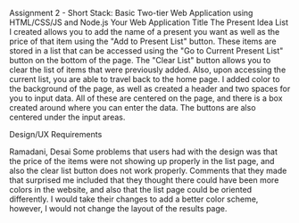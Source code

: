 Assignment 2 - Short Stack: Basic Two-tier Web Application using HTML/CSS/JS and Node.js
Your Web Application Title
The Present Idea List I created allows you to add the name of a present you want as well as the price of that item using the "Add to Present List" button. These items are stored in a list that can be accessed using the "Go to Current Present List" button on the bottom of the page. The "Clear List" button allows you to clear the list of items that were previously added. Also, upon accessing the current list, you are able to travel back to the home page. I added color to the background of the page, as well as created a header and two spaces for you to input data. All of these are centered on the page, and there is a box created around where you can enter the data. The buttons are also centered under the input areas.

Design/UX Requirements

Ramadani, Desai
Some problems that users had with the design was that the price of the items were not showing up properly in the list page, and also the clear list button does not work properly.
Comments that they made that surprised me included that they thought there could have been more colors in the website, and also that the list page could be oriented differently.
I would take their changes to add a better color scheme, however, I would not change the layout of the results page.
